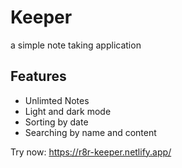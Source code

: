# Keeper

a simple note taking application

## Features
- Unlimted Notes
- Light and dark mode
- Sorting by date
- Searching by name and content

Try now: https://r8r-keeper.netlify.app/
